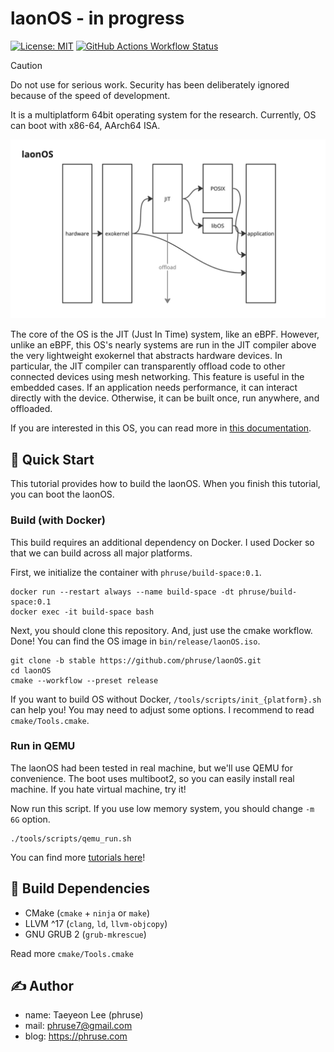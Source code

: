 # laonOS - in progress
[![License: MIT](https://shields.io/badge/License-MIT-green?style=flat-square)](https://opensource.org/licenses/MIT)
[![GitHub Actions Workflow Status](https://img.shields.io/github/actions/workflow/status/phruse/laonOS/release-build.yml?style=flat-square)](https://github.com/phruse/laonOS/releases)

> [!CAUTION]
> Do not use for serious work. Security has been deliberately ignored because of the speed of development.

It is a multiplatform 64bit operating system for the research. Currently, OS can boot with x86-64, AArch64 ISA.

![structure](/docs/images/main_structure.jpg)

The core of the OS is the JIT (Just In Time) system, like an eBPF.
However, unlike an eBPF, this OS's nearly systems are run in the JIT compiler above the very lightweight exokernel that abstracts hardware devices.
In particular, the JIT compiler can transparently offload code to other connected devices using mesh networking. This feature is useful in the embedded cases.
If an application needs performance, it can interact directly with the device. Otherwise, it can be built once, run anywhere, and offloaded.

If you are interested in this OS, you can read more in [this documentation](https://docs.laon.io).

## 👀 Quick Start
This tutorial provides how to build the laonOS. When you finish this tutorial, you can boot the laonOS.

### Build (with Docker)
This build requires an additional dependency on Docker. I used Docker so that we can build across all major platforms.

First, we initialize the container with `phruse/build-space:0.1`.
```shell
docker run --restart always --name build-space -dt phruse/build-space:0.1
docker exec -it build-space bash
```

Next, you should clone this repository. And, just use the cmake workflow. Done! You can find the OS image in `bin/release/laonOS.iso`.
```shell
git clone -b stable https://github.com/phruse/laonOS.git
cd laonOS
cmake --workflow --preset release
```

If you want to build OS without Docker, `/tools/scripts/init_{platform}.sh` can help you! You may need to adjust some options. I recommend to read `cmake/Tools.cmake`.
### Run in QEMU
The laonOS had been tested in real machine, but we'll use QEMU for convenience. The boot uses multiboot2, so you can easily install real machine. If you hate virtual machine, try it!

Now run this script. If you use low memory system, you should change `-m 6G` option.
```shell
./tools/scripts/qemu_run.sh
```

You can find more [tutorials here]()!

## 🧰 Build Dependencies
- CMake (`cmake` + `ninja` or `make`)
- LLVM ^17 (`clang`, `ld`, `llvm-objcopy`)
- GNU GRUB 2 (`grub-mkrescue`)

Read more `cmake/Tools.cmake`

## ✍️ Author
- name: Taeyeon Lee (phruse)
- mail: phruse7@gmail.com
- blog: https://phruse.com